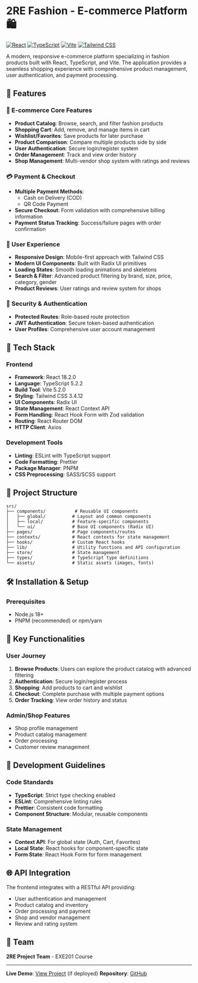 # 2RE Fashion - E-commerce Platform 🛍️

[![React](https://img.shields.io/badge/React-18.2.0-blue.svg)](https://reactjs.org/)
[![TypeScript](https://img.shields.io/badge/TypeScript-5.2.2-blue.svg)](https://www.typescriptlang.org/)
[![Vite](https://img.shields.io/badge/Vite-5.2.0-646CFF.svg)](https://vitejs.dev/)
[![Tailwind CSS](https://img.shields.io/badge/Tailwind_CSS-3.4.12-38B2AC.svg)](https://tailwindcss.com/)

A modern, responsive e-commerce platform specializing in fashion products built with React, TypeScript, and Vite. The application provides a seamless shopping experience with comprehensive product management, user authentication, and payment processing.

## 🌟 Features

### 🛒 E-commerce Core Features
- **Product Catalog**: Browse, search, and filter fashion products
- **Shopping Cart**: Add, remove, and manage items in cart
- **Wishlist/Favorites**: Save products for later purchase
- **Product Comparison**: Compare multiple products side by side
- **User Authentication**: Secure login/register system
- **Order Management**: Track and view order history
- **Shop Management**: Multi-vendor shop system with ratings and reviews

### 💳 Payment & Checkout
- **Multiple Payment Methods**: 
  - Cash on Delivery (COD)
  - QR Code Payment
- **Secure Checkout**: Form validation with comprehensive billing information
- **Payment Status Tracking**: Success/failure pages with order confirmation

### 🎨 User Experience
- **Responsive Design**: Mobile-first approach with Tailwind CSS
- **Modern UI Components**: Built with Radix UI primitives
- **Loading States**: Smooth loading animations and skeletons
- **Search & Filter**: Advanced product filtering by brand, size, price, category, gender
- **Product Reviews**: User ratings and review system for shops

### 🔐 Security & Authentication
- **Protected Routes**: Role-based route protection
- **JWT Authentication**: Secure token-based authentication
- **User Profiles**: Comprehensive user account management

## 🚀 Tech Stack

### Frontend
- **Framework**: React 18.2.0
- **Language**: TypeScript 5.2.2
- **Build Tool**: Vite 5.2.0
- **Styling**: Tailwind CSS 3.4.12
- **UI Components**: Radix UI
- **State Management**: React Context API
- **Form Handling**: React Hook Form with Zod validation
- **Routing**: React Router DOM
- **HTTP Client**: Axios

### Development Tools
- **Linting**: ESLint with TypeScript support
- **Code Formatting**: Prettier
- **Package Manager**: PNPM
- **CSS Preprocessing**: SASS/SCSS support

## 📁 Project Structure

```
src/
├── components/           # Reusable UI components
│   ├── global/          # Layout and common components
│   ├── local/           # Feature-specific components
│   └── ui/              # Base UI components (Radix UI)
├── pages/               # Page components/routes
├── contexts/            # React contexts for state management
├── hooks/               # Custom React hooks
├── lib/                 # Utility functions and API configuration
├── store/               # State management
├── types/               # TypeScript type definitions
└── assets/              # Static assets (images, fonts)
```

## 🛠️ Installation & Setup

### Prerequisites
- Node.js 18+ 
- PNPM (recommended) or npm/yarn

## 🎯 Key Functionalities

### User Journey
1. **Browse Products**: Users can explore the product catalog with advanced filtering
2. **Authentication**: Secure login/register process
3. **Shopping**: Add products to cart and wishlist
4. **Checkout**: Complete purchase with multiple payment options
5. **Order Tracking**: View order history and status

### Admin/Shop Features
- Shop profile management
- Product catalog management  
- Order processing
- Customer review management

## 🔧 Development Guidelines

### Code Standards
- **TypeScript**: Strict type checking enabled
- **ESLint**: Comprehensive linting rules
- **Prettier**: Consistent code formatting
- **Component Structure**: Modular, reusable components

### State Management
- **Context API**: For global state (Auth, Cart, Favorites)
- **Local State**: React hooks for component-specific state
- **Form State**: React Hook Form for form management

## 🌐 API Integration

The frontend integrates with a RESTful API providing:
- User authentication and management
- Product catalog and inventory
- Order processing and payment
- Shop and vendor management
- Review and rating system

## 👥 Team

**2RE Project Team** - EXE201 Course

---

**Live Demo**: [View Project](https://2re-fashion.vercel.app) (if deployed)
**Repository**: [GitHub](https://github.com/truongduytven/2RE-Project) 
